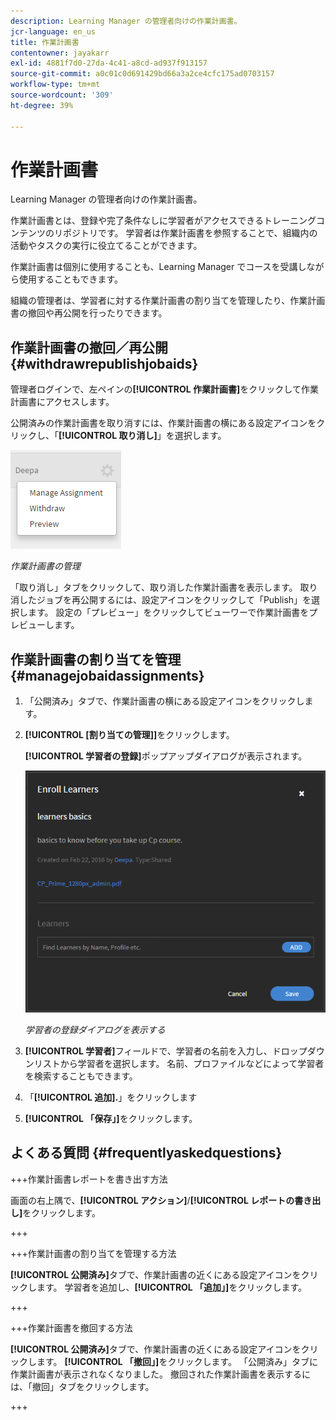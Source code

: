 ```yaml
---
description: Learning Manager の管理者向けの作業計画書。
jcr-language: en_us
title: 作業計画書
contentowner: jayakarr
exl-id: 4881f7d0-27da-4c41-a8cd-ad937f913157
source-git-commit: a0c01c0d691429bd66a3a2ce4cfc175ad0703157
workflow-type: tm+mt
source-wordcount: '309'
ht-degree: 39%

---
```


# 作業計画書

Learning Manager の管理者向けの作業計画書。

作業計画書とは、登録や完了条件なしに学習者がアクセスできるトレーニングコンテンツのリポジトリです。 学習者は作業計画書を参照することで、組織内の活動やタスクの実行に役立てることができます。

作業計画書は個別に使用することも、Learning Manager でコースを受講しながら使用することもできます。

組織の管理者は、学習者に対する作業計画書の割り当てを管理したり、作業計画書の撤回や再公開を行ったりできます。

## 作業計画書の撤回／再公開 {#withdrawrepublishjobaids}

管理者ログインで、左ペインの&#x200B;**[!UICONTROL 作業計画書]**&#x200B;をクリックして作業計画書にアクセスします。

公開済みの作業計画書を取り消すには、作業計画書の横にある設定アイコンをクリックし、「**[!UICONTROL 取り消し]**」を選択します。

![](assets/withdraw-job-aids-admin.png)

*作業計画書の管理*

「取り消し」タブをクリックして、取り消した作業計画書を表示します。 取り消したジョブを再公開するには、設定アイコンをクリックして「Publish」を選択します。 設定の「プレビュー」をクリックしてビューワーで作業計画書をプレビューします。

## 作業計画書の割り当てを管理 {#managejobaidassignments}

1. 「公開済み」タブで、作業計画書の横にある設定アイコンをクリックします。


1. **[!UICONTROL [割り当ての管理]]**&#x200B;をクリックします。

   **[!UICONTROL 学習者の登録]**&#x200B;ポップアップダイアログが表示されます。

   ![](assets/enroll-learners-job-aids.png)

   *学習者の登録ダイアログを表示する*

1. **[!UICONTROL 学習者]**&#x200B;フィールドで、学習者の名前を入力し、ドロップダウンリストから学習者を選択します。 名前、プロファイルなどによって学習者を検索することもできます。
1. 「**[!UICONTROL 追加].**」をクリックします
1. **[!UICONTROL 「保存」]**&#x200B;をクリックします。

## よくある質問 {#frequentlyaskedquestions}

+++作業計画書レポートを書き出す方法

画面の右上隅で、**[!UICONTROL アクション]**/**[!UICONTROL レポートの書き出し]**&#x200B;をクリックします。

+++

+++作業計画書の割り当てを管理する方法

**[!UICONTROL 公開済み]**&#x200B;タブで、作業計画書の近くにある設定アイコンをクリックします。 学習者を追加し、**[!UICONTROL 「追加」]**&#x200B;をクリックします。

+++

+++作業計画書を撤回する方法

**[!UICONTROL 公開済み]**&#x200B;タブで、作業計画書の近くにある設定アイコンをクリックします。 **[!UICONTROL 「撤回」]**&#x200B;をクリックします。 「公開済み」タブに作業計画書が表示されなくなりました。 撤回された作業計画書を表示するには、「撤回」タブをクリックします。

+++
